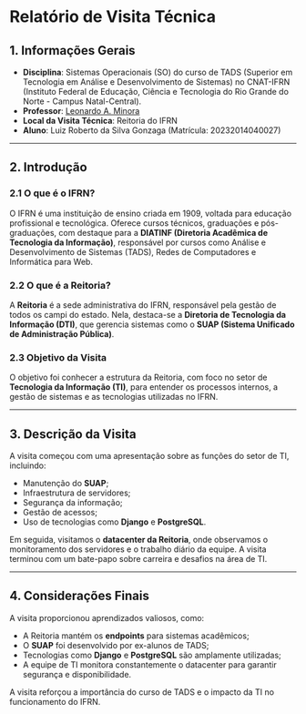 # Relatório de Visita Técnica

## 1. Informações Gerais

- **Disciplina**: Sistemas Operacionais (SO) do curso de TADS (Superior em Tecnologia em Análise e Desenvolvimento de Sistemas) no CNAT-IFRN (Instituto Federal de Educação, Ciência e Tecnologia do Rio Grande do Norte - Campus Natal-Central).
- **Professor**: [Leonardo A. Minora](https://github.com/leonardo-minora)
- **Local da Visita Técnica**: Reitoria do IFRN
- **Aluno**: Luiz Roberto da Silva Gonzaga (Matrícula: 20232014040027)

---

## 2. Introdução

### 2.1 O que é o IFRN?

O IFRN é uma instituição de ensino criada em 1909, voltada para educação profissional e tecnológica. Oferece cursos técnicos, graduações e pós-graduações, com destaque para a **DIATINF (Diretoria Acadêmica de Tecnologia da Informação)**, responsável por cursos como Análise e Desenvolvimento de Sistemas (TADS), Redes de Computadores e Informática para Web.

### 2.2 O que é a Reitoria?

A **Reitoria** é a sede administrativa do IFRN, responsável pela gestão de todos os campi do estado. Nela, destaca-se a **Diretoria de Tecnologia da Informação (DTI)**, que gerencia sistemas como o **SUAP (Sistema Unificado de Administração Pública)**.

### 2.3 Objetivo da Visita

O objetivo foi conhecer a estrutura da Reitoria, com foco no setor de **Tecnologia da Informação (TI)**, para entender os processos internos, a gestão de sistemas e as tecnologias utilizadas no IFRN.

---

## 3. Descrição da Visita

A visita começou com uma apresentação sobre as funções do setor de TI, incluindo:
- Manutenção do **SUAP**;
- Infraestrutura de servidores;
- Segurança da informação;
- Gestão de acessos;
- Uso de tecnologias como **Django** e **PostgreSQL**.

Em seguida, visitamos o **datacenter da Reitoria**, onde observamos o monitoramento dos servidores e o trabalho diário da equipe. A visita terminou com um bate-papo sobre carreira e desafios na área de TI.

---

## 4. Considerações Finais

A visita proporcionou aprendizados valiosos, como:
- A Reitoria mantém os **endpoints** para sistemas acadêmicos;
- O **SUAP** foi desenvolvido por ex-alunos de TADS;
- Tecnologias como **Django** e **PostgreSQL** são amplamente utilizadas;
- A equipe de TI monitora constantemente o datacenter para garantir segurança e disponibilidade.

A visita reforçou a importância do curso de TADS e o impacto da TI no funcionamento do IFRN.